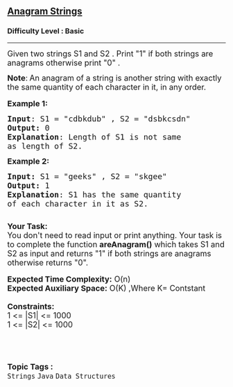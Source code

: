 <h2><a href="https://practice.geeksforgeeks.org/problems/java-anagram-strings3549/1?page=3&difficulty[]=-1&category[]=Strings&sortBy=submissions">Anagram Strings</a></h2><h3>Difficulty Level : Basic</h3><hr><div class="problems_problem_content__Xm_eO"><p><span style="font-size: 18px;">Given two strings S1 and S2&nbsp;. Print "1" if both strings are anagrams otherwise print "0" .</span></p>
<p><span style="font-size: 18px;"><strong>Note</strong>:<strong>&nbsp;</strong>An anagram of a string is another string with exactly the same quantity of each character in it, in any order.</span><br><br><span style="font-size: 18px;"><strong>Example 1:</strong></span></p>
<pre><span style="font-size: 18px;"><strong>Input</strong>: S1 = "cdbkdub" , S2 = "dsbkcsdn"
<strong>Output:</strong>&nbsp;0&nbsp;
<strong>Explanation</strong>: Length of S1 is not same
as length of S2.</span></pre>
<p><span style="font-size: 18px;"><strong>Example 2:</strong></span></p>
<pre><span style="font-size: 18px;"><strong>Input: </strong>S1 = "geeks" , S2 = "skgee"
<strong>Output:&nbsp;</strong>1
<strong>Explanation</strong>: S1 has the same quantity&nbsp;
of each character in it as S2.</span></pre>
<p><br><span style="font-size: 18px;"><strong>Your Task:&nbsp;&nbsp;</strong><br>You don't need to read input or print anything. Your task is to complete the function <strong>areAnagram()</strong>&nbsp;which takes S1 and S2 as input and returns "1" if both strings are anagrams otherwise returns "0".</span><br><br><span style="font-size: 18px;"><strong>Expected Time Complexity:</strong> O(n)<br><strong>Expected Auxiliary Space:</strong> O(K) ,Where K= Contstant<br><br><strong>Constraints:</strong><br>1 &lt;= |S1|&nbsp;&lt;= 1000<br>1 &lt;= |S2|&nbsp;&lt;= 1000&nbsp;</span></p>
<p>&nbsp;</p></div><br><p><span style=font-size:18px><strong>Topic Tags : </strong><br><code>Strings</code>&nbsp;<code>Java</code>&nbsp;<code>Data Structures</code>&nbsp;